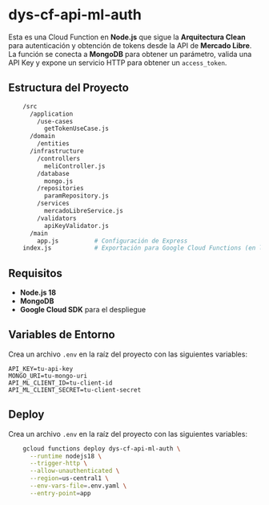 # dys-cf-api-ml-auth

Esta es una Cloud Function en **Node.js** que sigue la **Arquitectura Clean** para autenticación y obtención de tokens desde la API de **Mercado Libre**. La función se conecta a **MongoDB** para obtener un parámetro, valida una API Key y expone un servicio HTTP para obtener un `access_token`.

## Estructura del Proyecto
```bash
    /src
      /application
        /use-cases
          getTokenUseCase.js
      /domain
        /entities
      /infrastructure
        /controllers
          meliController.js
        /database
          mongo.js
        /repositories
          paramRepository.js
        /services
          mercadoLibreService.js
        /validators
          apiKeyValidator.js
      /main
        app.js          # Configuración de Express
    index.js            # Exportación para Google Cloud Functions (en la raíz)

```

## Requisitos

- **Node.js 18**
- **MongoDB**
- **Google Cloud SDK** para el despliegue

## Variables de Entorno

Crea un archivo `.env` en la raíz del proyecto con las siguientes variables:

```env
API_KEY=tu-api-key
MONGO_URI=tu-mongo-uri
API_ML_CLIENT_ID=tu-client-id
API_ML_CLIENT_SECRET=tu-client-secret
```

## Deploy

Crea un archivo `.env` en la raíz del proyecto con las siguientes variables:

```bash
    gcloud functions deploy dys-cf-api-ml-auth \
      --runtime nodejs18 \
      --trigger-http \
      --allow-unauthenticated \
      --region=us-central1 \
      --env-vars-file=.env.yaml \
      --entry-point=app
```



